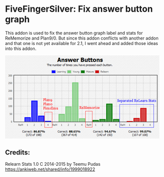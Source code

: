 # FiveFingerSilver: Fix answer button graph


This addon is used to fix the answer button graph label and stats for ReMemorize and Plan9/0. But since this addon conflicts with another addon and that one is not yet available for 2.1, I went ahead and added those ideas into this addon.

<img src="https://github.com/lovac42/FiveFingerSilver/blob/master/screenshots/graphs.png?raw=true">

## Credits:
Relearn Stats 1.0 C 2014-2015 by Teemu Pudas https://ankiweb.net/shared/info/1999018922

